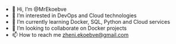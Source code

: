- 👋 Hi, I’m @MrEkoebve
- 👀 I’m interested in DevOps and Cloud technologies
- 🌱 I’m currently learning Docker, SQL, Python and Cloud services
- 💞️ I’m looking to collaborate on Docker projects
- 📫 How to reach me zheni.ekoebve@gmail.com

<!---
MrEkoebve/MrEkoebve is a ✨ special ✨ repository because its `README.md` (this file) appears on your GitHub profile.
You can click the Preview link to take a look at your changes.
--->

